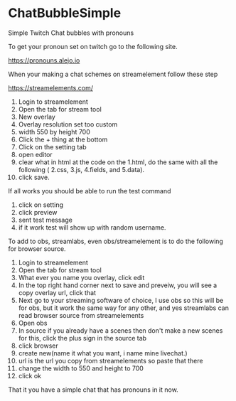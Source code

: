 # ChatBubbleSimple
Simple Twitch Chat bubbles with pronouns

To get your pronoun set on twitch go to the following site. 

https://pronouns.alejo.io

When your making a chat schemes on streamelement follow these step

https://streamelements.com/

1. Login to streamelement
2. Open the tab for stream tool
3. New overlay
4. Overlay resolution set too custom
5. width 550 by height 700
6. Click the + thing at the bottom
7. Click on the setting tab
8. open editor
9. clear what in html at the code on the 1.html, do the same with all the following ( 2.css, 3.js, 4.fields, and 5.data).
10. click save.

If all works you should be able to run the test command

1. click on setting
2. click preview
3. sent test message
4. if it work test will show up with random username.

To add to obs, streamlabs, even obs/streamelement is to do the following for browser source.

1. Login to streamelement
2. Open the tab for stream tool
3. What ever you name you overlay, click edit
4. In the top right hand corner next to save and preveiw, you will see a copy overlay url, click that
5. Next go to your streaming software of choice, I use obs so this will be for obs, but it work the same way for any other, and yes streamlabs can read browser source from streamelements
6. Open obs
7. In source if you already have a scenes then don't make a new scenes for this, click the plus sign in the source tab
8. click browser
9. create new(name it what you want, i name mine livechat.)
10. url is the url you copy from streamelements so paste that there
11. change the width to 550 and height to 700
12. click ok

That it you have a simple chat that has pronouns in it now.
